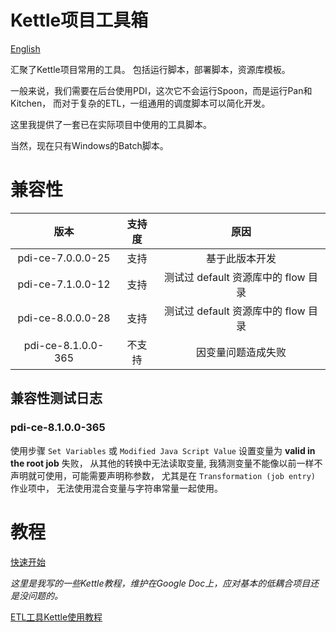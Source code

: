 # Kettle项目工具箱

[English](README.md)

汇聚了Kettle项目常用的工具。
包括运行脚本，部署脚本，资源库模板。

一般来说，我们需要在后台使用PDI，这次它不会运行Spoon，而是运行Pan和Kitchen，
而对于复杂的ETL，一组通用的调度脚本可以简化开发。

这里我提供了一套已在实际项目中使用的工具脚本。

当然，现在只有Windows的Batch脚本。



# 兼容性


| 版本 | 支持度 | 原因 |
|:-----:|:-----:|:-----:|
| pdi-ce-7.0.0.0-25 | 支持 | 基于此版本开发 |
| pdi-ce-7.1.0.0-12 | 支持 | 测试过 default 资源库中的 flow 目录 |
| pdi-ce-8.0.0.0-28 | 支持 | 测试过 default 资源库中的 flow 目录 |
| pdi-ce-8.1.0.0-365 | 不支持 | 因变量问题造成失败 |

## 兼容性测试日志

### pdi-ce-8.1.0.0-365


使用步骤 `Set Variables` 或  `Modified Java Script Value` 设置变量为 **valid in the root job** 失败，
从其他的转换中无法读取变量,
我猜测变量不能像以前一样不声明就可使用，可能需要声明称参数，
尤其是在 `Transformation (job entry)` 作业项中，
无法使用混合变量与字符串常量一起使用。


# 教程

[快速开始](../../wiki/快速开始)

_这里是我写的一些Kettle教程，维护在Google Doc上，应对基本的低耦合项目还是没问题的。_

[ETL工具Kettle使用教程](https://drive.google.com/folderview?id=0B3tzMIqntqjFfnduVXB5TU9EbWFhejRLRnhkMkNwRVFWbXIwT3dtQWs0d2xWSnZtWkwzdkU&usp=sharing)
